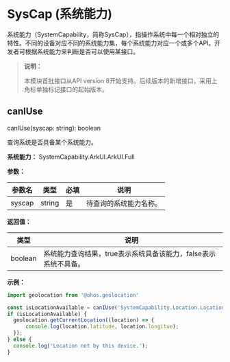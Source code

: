 # SysCap (系统能力)

系统能力（SystemCapability，简称SysCap），指操作系统中每一个相对独立的特性。不同的设备对应不同的系统能力集，每个系统能力对应一个或多个API。开发者可根据系统能力来判断是否可以使用某接口。

> **说明：**
>
> 本模块首批接口从API version 8开始支持。后续版本的新增接口，采用上角标单独标记接口的起始版本。

## canIUse

canIUse(syscap: string): boolean

查询系统是否具备某个系统能力。

**系统能力：** SystemCapability.ArkUI.ArkUI.Full

**参数：**

| 参数名 | 类型 | 必填 | 说明 |
| -------- | -------- | -------- | -------- |
| syscap | string | 是 | 待查询的系统能力名称。 |

**返回值：**

| 类型 | 说明 |
| -------- | -------- |
| boolean | 系统能力查询结果，true表示系统具备该能力，false表示系统不具备。 |

**示例：**

  ```js
import geolocation from '@ohos.geolocation'

const isLocationAvailable = canIUse('SystemCapability.Location.Location');
if (isLocationAvailable) {
    geolocation.getCurrentLocation((location) => {
        console.log(location.latitude, location.longitue);
    });
} else {
    console.log('Location not by this device.');
}
  ```